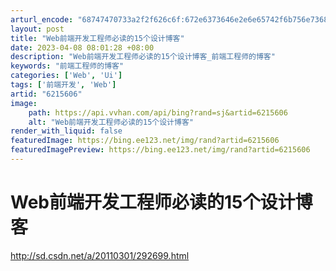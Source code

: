 ```yaml
---
arturl_encode: "68747470733a2f2f626c6f:672e6373646e2e6e65742f6b756e7368616e5f7368656e6269:6e2f61727469636c652f64657461696c732f36323135363036"
layout: post
title: "Web前端开发工程师必读的15个设计博客"
date: 2023-04-08 08:01:28 +08:00
description: "Web前端开发工程师必读的15个设计博客_前端工程师的博客"
keywords: "前端工程师的博客"
categories: ['Web', 'Ui']
tags: ['前端开发', 'Web']
artid: "6215606"
image:
    path: https://api.vvhan.com/api/bing?rand=sj&artid=6215606
    alt: "Web前端开发工程师必读的15个设计博客"
render_with_liquid: false
featuredImage: https://bing.ee123.net/img/rand?artid=6215606
featuredImagePreview: https://bing.ee123.net/img/rand?artid=6215606
---
```


# Web前端开发工程师必读的15个设计博客

<http://sd.csdn.net/a/20110301/292699.html>